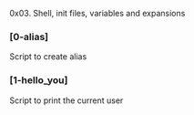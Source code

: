 0x03. Shell, init files, variables and expansions
### [0-alias]
Script to create alias
### [1-hello_you]
Script to print the current user
